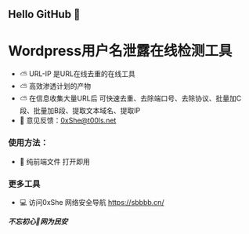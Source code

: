 ## Hello GitHub  👋


# Wordpress用户名泄露在线检测工具
- ⛅ URL-IP 是URL在线去重的在线工具
- ⛅ 高效渗透计划的产物
- ⛅ 在信息收集大量URL后 可快速去重、去除端口号、去除协议、批量加C段、批量加B段、提取文本域名、提取IP 
- 📧 意见反馈：0xShe@t00ls.net

### 使用方法：
- 🍺 纯前端文件 打开即用 



### 更多工具
- 💻 访问0xShe 网络安全导航 https://sbbbb.cn/




***不忘初心🔰网为民安***
